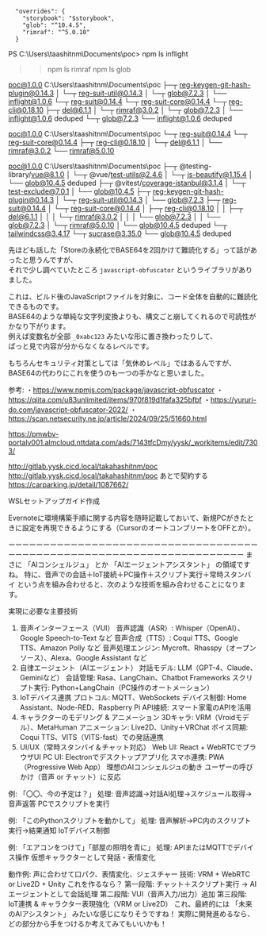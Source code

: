 ```
  "overrides": {
    "storybook": "$storybook",
    "glob": "^10.4.5",
    "rimraf": "^5.0.10"
  }
  ```
PS C:\Users\taashitnm\Documents\poc> npm ls inflight
>> npm ls rimraf
>> npm ls glob
>>
poc@1.0.0 C:\Users\taashitnm\Documents\poc
├─┬ reg-keygen-git-hash-plugin@0.14.3
│ └─┬ reg-suit-util@0.14.3
│   └─┬ glob@7.2.3
│     └── inflight@1.0.6
└─┬ reg-suit@0.14.4
  └─┬ reg-suit-core@0.14.4
    └─┬ reg-cli@0.18.10
      ├─┬ del@6.1.1
      │ └─┬ rimraf@3.0.2
      │   └─┬ glob@7.2.3
      │     └── inflight@1.0.6 deduped
      └─┬ glob@7.2.3
        └── inflight@1.0.6 deduped

poc@1.0.0 C:\Users\taashitnm\Documents\poc
└─┬ reg-suit@0.14.4
  └─┬ reg-suit-core@0.14.4
    ├─┬ reg-cli@0.18.10
    │ └─┬ del@6.1.1
    │   └── rimraf@3.0.2
    └── rimraf@5.0.10

poc@1.0.0 C:\Users\taashitnm\Documents\poc
├─┬ @testing-library/vue@8.1.0
│ └─┬ @vue/test-utils@2.4.6
│   └─┬ js-beautify@1.15.4
│     └── glob@10.4.5 deduped
├─┬ @vitest/coverage-istanbul@3.1.4
│ └─┬ test-exclude@7.0.1
│   └── glob@10.4.5
├─┬ reg-keygen-git-hash-plugin@0.14.3
│ └─┬ reg-suit-util@0.14.3
│   └── glob@7.2.3
├─┬ reg-suit@0.14.4
│ └─┬ reg-suit-core@0.14.4
│   ├─┬ reg-cli@0.18.10
│   │ ├─┬ del@6.1.1
│   │ │ └─┬ rimraf@3.0.2
│   │ │   └── glob@7.2.3
│   │ └── glob@7.2.3
│   └─┬ rimraf@5.0.10
│     └── glob@10.4.5 deduped
└─┬ tailwindcss@3.4.17
  └─┬ sucrase@3.35.0
    └── glob@10.4.5 deduped

先ほども話した「Storeの永続化でBASE64を2回かけて難読化する」って話があったと思うんですが、  
それで少し調べていたところ `javascript-obfuscator` というライブラリがありました。

これは、ビルド後のJavaScriptファイルを対象に、コード全体を自動的に難読化できるものです。  
BASE64のような単純な文字列変換よりも、構文ごと崩してくれるので可読性がかなり下がります。  
例えば変数名が全部 `_0xabc123` みたいな形に置き換わったりして、  
ぱっと見で内容が分からなくなるレベルです。

もちろんセキュリティ対策としては「気休めレベル」ではあるんですが、   
BASE64の代わりにこれを使うのも一つの手かなと思いました。

参考: 
・https://www.npmjs.com/package/javascript-obfuscator
・https://qiita.com/u83unlimited/items/970f819d1fafa325bfbf
・https://yururi-do.com/javascript-obfuscator-2022/
・https://scan.netsecurity.ne.jp/article/2024/09/25/51660.html

https://pmwbv-portalv001.almcloud.nttdata.com/ads/7143tfcDmy/yysk/_workitems/edit/7303/

http://gitlab.yysk.cicd.local/takahashitnm/poc
http://gitlab.yysk.cicd.local/takahashitnm/poc
あとで契約する
https://carparking.jp/detail/1087662/

WSLセットアップガイド作成

Evernoteに環境構築手順に関する内容を随時記載しておいて、新規PCがきたときに設定を再現できるようにする（CursorのオートコンプリートをOFFとか）。

ーーーーーーーーーーーーーーーーーーーーーーーーーーーーーーーーーーーーーーーーーーーーーーーーーーーーーーーーーーーーーーーーーーーーーー
まさに 「AIコンシェルジュ」 とか 「AIエージェントアシスタント」 の領域ですね。
特に、音声での会話＋IoT接続＋PC操作＋スクリプト実行＋常時スタンバイ という点を組み合わせると、次のような技術を組み合わせることになります。

実現に必要な主要技術
1. 音声インターフェース（VUI）
音声認識（ASR）: Whisper（OpenAI）、Google Speech-to-Text など
音声合成（TTS）: Coqui TTS、Google TTS、Amazon Polly など
音声処理エンジン: Mycroft、Rhasspy（オープンソース）、Alexa、Google Assistant など
2. 自律エージェント（AIエージェント）
対話モデル: LLM（GPT-4、Claude、Geminiなど）
会話管理: Rasa、LangChain、Chatbot Frameworks
スクリプト実行: Python+LangChain（PC操作のオートメーション）
3. IoTデバイス連携
プロトコル: MQTT、WebSockets
デバイス制御: Home Assistant、Node-RED、Raspberry Pi
API接続: スマート家電のAPIを活用
4. キャラクターのモデリング & アニメーション
3Dキャラ: VRM（Vroidモデル）、MetaHuman
アニメーション: Live2D、Unity＋VRChat
ボイス同期: Coqui TTS、VITS（VITS-fast）での発話連携
5. UI/UX（常時スタンバイ＆チャット対応）
Web UI: React + WebRTCでブラウザUI
PC UI: Electronでデスクトップアプリ化
スマホ連携: PWA（Progressive Web App）
理想のAIコンシェルジュの動き
ユーザーの呼びかけ（音声 or チャット）に反応

例: 「〇〇、今の予定は？」
処理: 音声認識→対話AI処理→スケジュール取得→音声返答
PCでスクリプトを実行

例: 「このPythonスクリプトを動かして」
処理: 音声解析→PC内のスクリプト実行→結果通知
IoTデバイス制御

例: 「エアコンをつけて」「部屋の照明を青に」
処理: APIまたはMQTTでデバイス操作
仮想キャラクターとして発話・表情変化

動作例: 声に合わせて口パク、表情変化、ジェスチャー
技術: VRM + WebRTC or Live2D + Unity
これを作るなら？
第一段階: チャット＋スクリプト実行 → AIエージェントとして会話処理
第二段階: VUI（音声入力/出力）追加
第三段階: IoT連携 & キャラクター表現強化（VRM or Live2D）
これ、最終的には 「未来のAIアシスタント」 みたいな感じになりそうですね！
実際に開発進めるなら、どの部分から手をつけるか考えてみてもいいかも！





